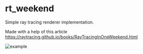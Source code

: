 rt_weekend
======

Simple ray tracing renderer implementation.

Made with a help of this article https://raytracing.github.io/books/RayTracingInOneWeekend.html


![example](https://github.com/michey/rt_weekend/raw/master/rt_demo.png)
